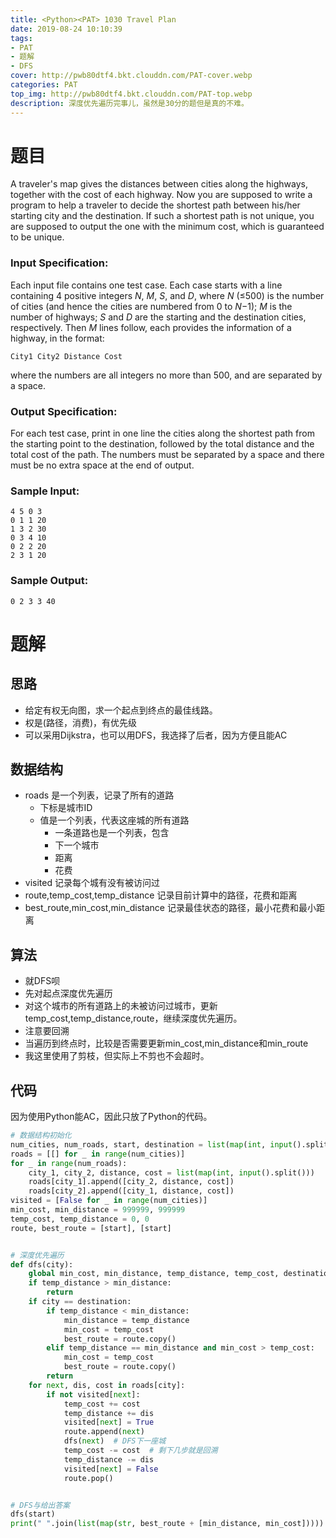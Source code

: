 ```yaml
---
title: <Python><PAT> 1030 Travel Plan
date: 2019-08-24 10:10:39
tags: 
- PAT
- 题解
- DFS
cover: http://pwb80dtf4.bkt.clouddn.com/PAT-cover.webp
categories: PAT
top_img: http://pwb80dtf4.bkt.clouddn.com/PAT-top.webp
description: 深度优先遍历完事儿，虽然是30分的题但是真的不难。
---
```


# 题目

A traveler's map gives the distances between cities along the highways, together with the cost of each highway. Now you are supposed to write a program to help a traveler to decide the shortest path between his/her starting city and the destination. If such a shortest path is not unique, you are supposed to output the one with the minimum cost, which is guaranteed to be unique.

### Input Specification:

Each input file contains one test case. Each case starts with a line containing 4 positive integers *N*, *M*, *S*, and *D*, where *N* (≤500) is the number of cities (and hence the cities are numbered from 0 to *N*−1); *M* is the number of highways; *S* and *D* are the starting and the destination cities, respectively. Then *M* lines follow, each provides the information of a highway, in the format:

```
City1 City2 Distance Cost
```

where the numbers are all integers no more than 500, and are separated by a space.

### Output Specification:

For each test case, print in one line the cities along the shortest path from the starting point to the destination, followed by the total distance and the total cost of the path. The numbers must be separated by a space and there must be no extra space at the end of output.

### Sample Input:

```in
4 5 0 3
0 1 1 20
1 3 2 30
0 3 4 10
0 2 2 20
2 3 1 20
```

### Sample Output:

```out
0 2 3 3 40
```

# 题解

## 思路

+ 给定有权无向图，求一个起点到终点的最佳线路。
+ 权是(路径，消费)，有优先级
+ 可以采用Dijkstra，也可以用DFS，我选择了后者，因为方便且能AC

## 数据结构

+ roads 是一个列表，记录了所有的道路
  + 下标是城市ID
  + 值是一个列表，代表这座城的所有道路
    + 一条道路也是一个列表，包含
    + 下一个城市
    + 距离
    + 花费
+ visited 记录每个城有没有被访问过
+ route,temp_cost,temp_distance 记录目前计算中的路径，花费和距离
+ best_route,min_cost,min_distance 记录最佳状态的路径，最小花费和最小距离

## 算法

+ 就DFS呗
+ 先对起点深度优先遍历
+ 对这个城市的所有道路上的未被访问过城市，更新temp_cost,temp_distance,route，继续深度优先遍历。
+ 注意要回溯
+ 当遍历到终点时，比较是否需要更新min_cost,min_distance和min_route
+ 我这里使用了剪枝，但实际上不剪也不会超时。

## 代码

因为使用Python能AC，因此只放了Python的代码。

```python
# 数据结构初始化
num_cities, num_roads, start, destination = list(map(int, input().split()))
roads = [[] for _ in range(num_cities)]
for _ in range(num_roads):
    city_1, city_2, distance, cost = list(map(int, input().split()))
    roads[city_1].append([city_2, distance, cost])
    roads[city_2].append([city_1, distance, cost])
visited = [False for _ in range(num_cities)]
min_cost, min_distance = 999999, 999999
temp_cost, temp_distance = 0, 0
route, best_route = [start], [start]


# 深度优先遍历
def dfs(city):
    global min_cost, min_distance, temp_distance, temp_cost, destination, best_route, route
    if temp_distance > min_distance:
        return
    if city == destination:
        if temp_distance < min_distance:
            min_distance = temp_distance
            min_cost = temp_cost
            best_route = route.copy()
        elif temp_distance == min_distance and min_cost > temp_cost:
            min_cost = temp_cost
            best_route = route.copy()
        return
    for next, dis, cost in roads[city]:
        if not visited[next]:
            temp_cost += cost
            temp_distance += dis
            visited[next] = True
            route.append(next)
            dfs(next)  # DFS下一座城
            temp_cost -= cost  # 剩下几步就是回溯
            temp_distance -= dis
            visited[next] = False
            route.pop()


# DFS与给出答案
dfs(start)
print(" ".join(list(map(str, best_route + [min_distance, min_cost]))))

```

